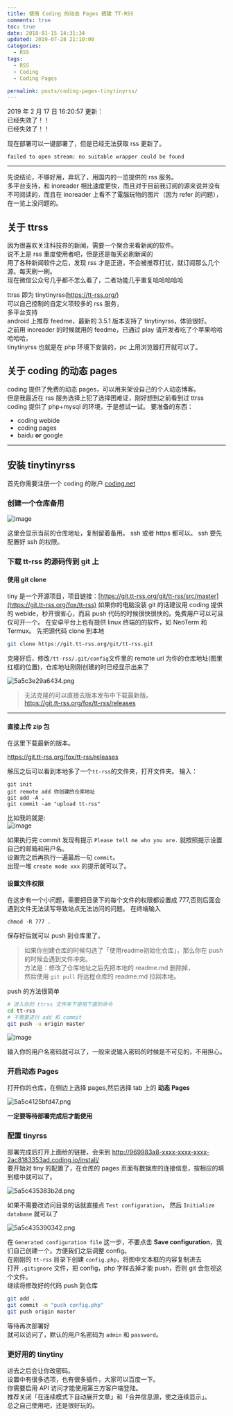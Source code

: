 ```yaml
---
title: 使用 Coding 的动态 Pages 搭建 TT-RSS
comments: true
toc: true
date: 2018-01-15 14:31:34
updated: 2019-07-28 21:10:00
categories:
  - RSS
tags:
  - RSS
  - Coding
  - Coding Pages

permalink: posts/coding-pages-tinytinyrss/
---
```


2019 年 2 月 17 日 16:20:57 更新：  
已经失效了！！  
已经失效了！！  

现在部署可以一键部署了，但是已经无法获取 rss 更新了。

```plain
failed to open stream: no suitable wrapper could be found
```

---

先说结论，不够好用，弃坑了，用国内的一览提供的 rss 服务。  
多平台支持，和 inoreader 相比速度更快，而且对于目前我订阅的源来说并没有不可阅读的，而且在 inoreader 上看不了電腦玩物的图片（因为 refer 的问题），在一览上没问题的。

## 关于 ttrss

因为很喜欢关注科技界的新闻，需要一个聚合来看新闻的软件。  
说不上是 rss 重度使用者吧，但是还是每天必刷新闻的  
用了各种新闻软件之后，发现 rss 才是正道，不会被推荐打扰，就订阅那么几个源。每天刷一刷。  
现在微信公众号几乎都不怎么看了，二者功能几乎重复哈哈哈哈哈

ttrss 即为 tinytinyrss(<https://tt-rss.org/>)  
可以自己控制的自定义项较多的 rss 服务，  
多平台支持  
android 上推荐 feedme，最新的 3.5.1 版本支持了 tinytinyrss，体验很好。  
之前用 inoreader 的时候就用的 feedme，已通过 play 请开发者吃了个苹果哈哈哈哈哈，  
tinytinyrss 也就是在 php 环境下安装的，pc 上用浏览器打开就可以了。  

<!-- more -->

## 关于 coding 的动态 pages

coding 提供了免费的动态 pages，可以用来架设自己的个人动态博客。  
但是我最近在 rss 服务选择上犯了选择困难证，刚好想到之前看到过 ttrss  
coding 提供了 php+mysql 的环境，于是想试一试。
要准备的东西：  

- coding webide
- coding pages
- baidu **or** google

---

## 安装 tinytinyrss

首先你需要注册一个 coding 的账户
[coding.net](https://coding.net/)

### 创建一个仓库备用

![image](https://i.lengthm.in/posts/coding-pages-tinytinyrss/5628f3350c95.png)

这里会显示当前的仓库地址，复制留着备用。
ssh 或者 https 都可以。
ssh 要先配置好 ssh 的权限。

### 下载 tt-rss 的源码传到 git 上

#### 使用 git clone

tiny 是一个开源项目，项目链接：[https://git.tt-rss.org/git/tt-rss/src/master](https://git.tt-rss.org/fox/tt-rss)
如果你的电脑没装 git 的话建议用 coding 提供的 webide，秒开很省心，而且 push 代码的时候很快很快的。免费用户可以可且仅可开一个。
在安卓平台上也有提供 linux 终端的的软件，如 NeoTerm 和 Termux。
先把源代码 clone 到本地

```bash
git clone https://git.tt-rss.org/git/tt-rss.git
```

克隆好后，修改`/tt-rss/.git/config`文件里的 remote url 为你的仓库地址(图里红框的位置)，仓库地址刚刚创建的时已经显示出来了

![5a5c3e29a6434.png](https://i.lengthm.in/posts/coding-pages-tinytinyrss/5a5c3e29a6434.png)

> 无法克隆的可以直接去版本发布中下载最新版。  
> <https://git.tt-rss.org/fox/tt-rss/releases>

---

#### 直接上传 zip 包

在这里下载最新的版本。

<https://git.tt-rss.org/fox/tt-rss/releases>

解压之后可以看到本地多了一个`tt-rss`的文件夹，打开文件夹。
输入：

```shell
git init
git remote add 你创建的仓库地址
git add -A .
git commit -am "upload tt-rss"
```

比如我的就是:  
![image](https://i.lengthm.in/posts/coding-pages-tinytinyrss/3e689e0fe950.png)

如果执行完 commit 发现有提示 `Please tell me who you are.`
就按照提示设置自己的邮箱和用户名。  
设置完之后再执行一遍最后一句 `commit`。  
出现一堆 `create mode xxx` 的提示就可以了。

#### 设置文件权限

在这步有一个小问题，需要把目录下的每个文件的权限都设置成 777,否则后面会遇到文件无法读写导致站点无法访问的问题。
在终端输入

```shell
chmod -R 777 .
```

保存好后就可以 push 到仓库里了，

> 如果你创建仓库的时候勾选了「使用readme初始化仓库」，那么你在 push 的时候会遇到文件冲突。  
> 方法是：修改了仓库地址之后先把本地的 readme.md 删除掉，  
> 然后使用 `git pull` 将远程仓库的 readme.md 拉回本地。

push 的方法很简单

```bash
# 进入你的 ttrss 文件夹下使用下面的命令
cd tt-rss
# 不需要进行 add 和 commit
git push -u origin master
```

![image](https://i.lengthm.in/posts/coding-pages-tinytinyrss/2cda85122c5e.png)

输入你的用户名密码就可以了，一般来说输入密码的时候是不可见的，不用担心。

### 开启动态 Pages

打开你的仓库，在侧边上选择 pages,然后选择 tab 上的 **动态 Pages**

![5a5c4125bfd47.png](https://i.lengthm.in/posts/coding-pages-tinytinyrss/5a5c4125bfd47.png)

**一定要等待部署完成后才能使用**

### 配置 tinyrss

部署完成后打开上面给的链接，会来到
<http://969983a8-xxxx-xxxx-xxxx-2ac8183353ad.coding.io/install/>  
要开始对 tiny 的配置了，在仓库的 pages 页面有数据库的连接信息，按相应的填到框中就可以了。  

![5a5c435383b2d.png](https://i.lengthm.in/posts/coding-pages-tinytinyrss/5a5c435383b2d.png)

如果不需要改访问目录的话就直接点 `Test configuration`，
然后 `Initialize database` 就可以了

![5a5c435390342.png](https://i.lengthm.in/posts/coding-pages-tinytinyrss/5a5c435390342.png)

在 `Generated configuration file` 这一步，不要点击 **Save configuration**，我们自己创建一个。方便我们之后调整 config。  
在刚刚的 `tt-rss` 目录下创建 `config.php`，将图中文本框的内容复制进去  
打开 `.gitignore` 文件，把 config，php 字样去掉才能 push，否则 git 会忽视这个文件。  
继续将修改好的代码 push 到仓库

```bash
git add .
git commit -m "push config.php"
git push origin master
```

等待再次部署好  
就可以访问了，默认的用户名密码为 `admin` 和 `password`。

### 更好用的 tinytiny

进去之后会让你改密码。  
设置中有很多选项，也有很多插件，大家可以百度一下。  
你需要启用 API 访问才能使用第三方客户端登陆。  
推荐关闭「在连续模式下自动展开文章」和「合并信息源，使之连续显示」。  
总之自己使用吧，还是很好玩的。  

